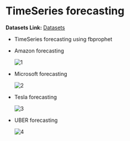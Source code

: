 # TimeSeries forecasting

  **Datasets Link:** [Datasets](https://drive.google.com/drive/folders/1DdlMhSVFEtgbgIMaqEN6AzD9rTz8z8Jl?usp=sharing)
  

  - TimeSeries forecasting using fbprophet


  - Amazon forecasting

    ![1](https://user-images.githubusercontent.com/88143329/157095447-5eac1098-ac95-4cf9-8233-9c0aa8475919.png)

  - Microsoft forecasting

    ![2](https://user-images.githubusercontent.com/88143329/157095621-92df370e-3429-4a84-9cd6-ea9f4156abd4.png)
    
  - Tesla forecasting

    ![3](https://user-images.githubusercontent.com/88143329/157095812-bc6b4832-1a5a-4f76-87c6-f97b51c579aa.png)

  - UBER forecasting

    ![4](https://user-images.githubusercontent.com/88143329/157095914-6b1e12ae-e529-4e3a-ba02-9e805c8c403e.png)
